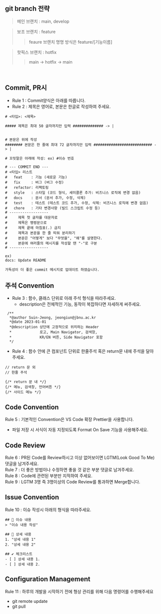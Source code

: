 ## git branch 전략

> 메인 브랜치 : main, develop

> 보조 브랜치 : feature
>
> > feaure 브랜치 명명 방식은 feature/[기능이름]

> 핫픽스 브랜치 : hotfix
>
> > main -> hotfix -> main

&nbsp;

## Commit, PR시

- Rule 1 : Commit양식은 아래를 따릅니다.
- Rule 2 : 제목은 영어로, 본문은 한글로 작성하여 주세요.

```
# <타입>: <제목>

##### 제목은 최대 50 글자까지만 입력 ############## -> |


# 본문은 위에 작성
######## 본문은 한 줄에 최대 72 글자까지만 입력 ########################### -> |

# 꼬릿말은 아래에 작성: ex) #이슈 번호

# --- COMMIT END ---
# <타입> 리스트
#   feat    : 기능 (새로운 기능)
#   fix     : 버그 (버그 수정)
#   refactor: 리팩토링
#   style   : 스타일 (코드 형식, 세미콜론 추가: 비즈니스 로직에 변경 없음)
#   docs    : 문서 (문서 추가, 수정, 삭제)
#   test    : 테스트 (테스트 코드 추가, 수정, 삭제: 비즈니스 로직에 변경 없음)
#   chore   : 기타 변경사항 (빌드 스크립트 수정 등)
# ------------------
#     제목 첫 글자를 대문자로
#     제목은 명령문으로
#     제목 끝에 마침표(.) 금지
#     제목과 본문을 한 줄 띄워 분리하기
#     본문은 "어떻게" 보다 "무엇을", "왜"를 설명한다.
#     본문에 여러줄의 메시지를 작성할 땐 "-"로 구분
# ------------------
```

```
ex)
docs: Update README

가독성이 더 좋은 commit 메시지로 업데이트 하였습니다.
```

## 주석 Convention

- Rule 3 : 함수, 클래스 단위로 아래 주석 형식을 따라주세요.
  - description은 전체적인 기능, 동작이 복잡하다면 자세하게 써주세요.

```
 /**
  *@author Suin-Jeong, jeongiun@jbnu.ac.kr
  *@date 2023-01-01
  *@description 상단에 고정적으로 위치하는 Header
  *             로고, Main Navigator, 검색창,
  *             KR/EN 버튼, Side Navigator 포함
  */
```

- Rule 4 : 함수 안에 큰 컴포넌트 단위로 한줄주석 혹은 return문 내에 주석을 달아주세요.

```
// return 문 외
// 한줄 주석

{/* return 문 내 */}
{/* 메뉴, 검색창, 언어버튼 */}
{/* 사이드 메뉴 */}
```

## Code Convention

Rule 5 : 기본적인 Convention은 VS Code 확장 Prettier을 사용합니다.

- 파일 저장 시 서식이 자동 지정되도록 Format On Save 기능을 사용해주세요.

## Code Review

Rule 6 : PR된 Code를 Review하시고 이상 없어보이면 LGTM(Look Good To Me) 댓글을 남겨주세요.  
Rule 7 : 더 좋은 방법이나 수정하면 좋을 것 같은 부분 댓글로 남겨주세요.  
Rule 8 : Code에 관련된 부분만 지적하여 주세요.  
Rule 9 : LGTM 3명 즉 3명이상의 Code Review를 통과하면 Merge합니다.

## Issue Convention

Rule 10 : 이슈 작성시 아래의 형식을 따라주세요.

```
## 📒 이슈 내용
> "이슈 내용 작성"

## 📑 상세 내용
1. "상세 내용 1"
2. "상세 내용 2"

## ✔️ 체크리스트
- [ ] 상세 내용 1.
- [ ] 상세 내용 2.
```

## Configuration Management

Rule 11 : 하루의 개발을 시작하기 전에 형상 관리를 위해 다음 명령어를 수행해주세요

- git remote update
- git pull
